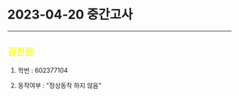 # 2023-04-20 중간고사
---
## <span style="color:yellow">김진원     
1. 학번 : 602377104  </br>

2. 동작여부 : "정상동작 하지 않음"  

